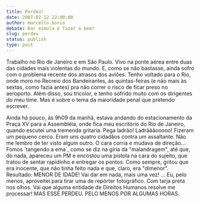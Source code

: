 ```yaml
---
title: Perdeu!
date: 2007-02-12 22:00:00
author: marcello.borio
debate: Dar esmola é fazer o bem?
slug: perdeu
status: publish 
type: post
---
```


Trabalho no Rio de Janeiro e em São Paulo. Vivo na ponte aérea entre duas das cidades mais violentas do mundo. E, como se não bastasse, ainda sofro com o problema recente dos atrasos dos aviões. Tenho voltado para o Rio, onde moro no Recreio dos Bandeirantes, às quintas-feiras (e não mais às sextas, como fazia antes) pra não correr o risco de ficar preso no aeroporto. Além disso, sou tricolor, e tenho sofrido muito com os dirigentes do meu time. Mas é sobre o tema da maioridade penal que pretendo escrever.  

Ainda há pouco, às 9h09 da manhã, estava andando do estacionamento da Praça XV para a Assembléia, onde fica meu escritório do Rio de Janeiro, quando escutei uma tremenda gritaria. Pega ladrão! Ladrãããooooo! Fizeram um pequeno cerco. Eram uns quatro cidadãos contra um assaltante. Não me lembro de ter visto algum outro. O cara corria e mudava de direção... Fomos ´tangendo a ema´, como se diz na gíria da "malandragem", até que, do nada, apareceu um PM e encostou uma pistola na cara do sujeito, que tratou de sentar rapidinho e entregar os pontos. Como sempre, gritou que era inocente, que não tinha feito nada e que, claro, era "dimenor". Resultado: MENOR DE IDADE! Vai dar em nada, mais uma vez! ... Eu, pelo menos, aproveitei para tirar uma de repórter fotográfico. Com tarja preta nos olhos. Vai que alguma entidade de Direitos Humanos resolve me processar! MAS ESSE PERDEU. PELO MENOS POR ALGUMAS HORAS.
